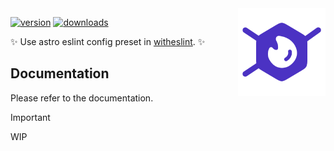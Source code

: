 <!-- Badges -->
[src-version]: https://img.shields.io/npm/v/@witheslint/preset-astro?style=flat&color=444&label=version
[src-download]: https://img.shields.io/npm/dm/@witheslint/preset-astro?style=flat&color=444&label=download
[href-npm]: https://npmjs.com/package/@witheslint/preset-astro

<img src="https://github.com/witheslint/static/raw/main/icons/witheslint.svg" alt="ESLint" align="right" width="140" height="140">

[![version][src-version]][href-npm]
[![downloads][src-download]][href-npm]

✨ Use astro eslint config preset in [witheslint](https://github.com/witheslint/witheslint). ✨

## Documentation

Please refer to the documentation.

> [!IMPORTANT]
> WIP
